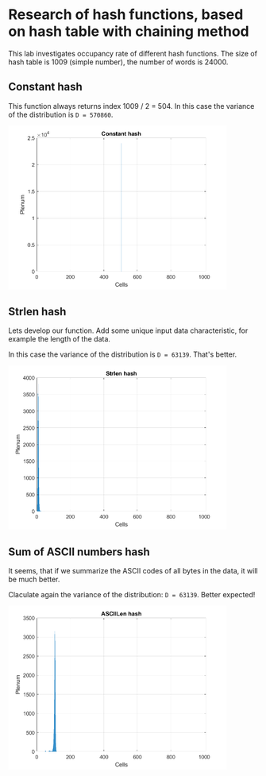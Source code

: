 # Research of hash functions, based on hash table with chaining method 

This lab investigates occupancy rate of different hash functions.
The size of hash table is 1009 (simple number), the number of words is 24000.

## Constant hash

This function always returns index 1009 / 2 = 504.
In this case the variance of the distribution is `D = 570860`.

<img src="Data//Constant hash.png" alt="drawing" width="440"/>

## Strlen hash

Lets develop our function. Add some unique input data characteristic, for example the length of the data.

In this case the variance of the distribution is `D = 63139`. That's better.

<img src="Data//Strlen hash.png" alt="drawing" width="440"/>

## Sum of ASCII numbers hash

It seems, that if we summarize the ASCII codes of all bytes in the data, it will be much better.

Claculate again the variance of the distribution: `D = 63139`. Better expected!

<img src="Data//ASCIILen hash.png" alt="drawing" width="440"/>
